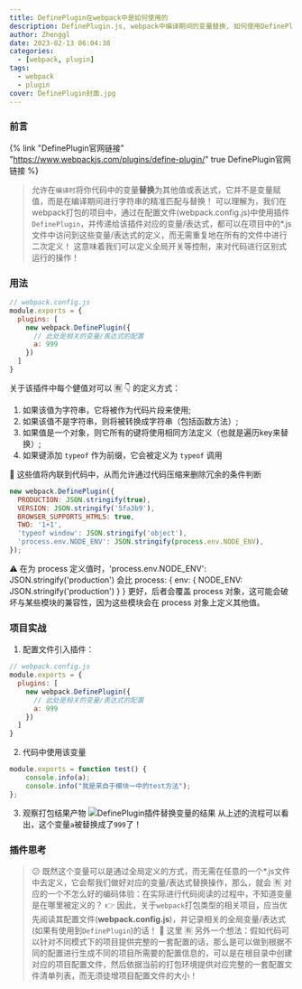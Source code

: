 ```yaml
---
title: DefinePlugin在webpack中是如何使用的
description: DefinePlugin.js, webpack中编译期间的变量替换, 如何使用DefinePlugin
author: Zhenggl
date: 2023-02-13 06:04:38
categories:
  - [webpack, plugin]
tags:
  - webpack
  - plugin
cover: DefinePlugin封面.jpg
---
```


### 前言
{% link "DefinePlugin官网链接" "https://www.webpackjs.com/plugins/define-plugin/" true DefinePlugin官网链接 %}
> 允许在`编译时`将你代码中的变量**替换**为其他值或表达式，它并不是变量赋值，而是在编译期间进行字符串的精准匹配与替换！
> 可以理解为，我们在webpack打包的项目中，通过在配置文件(webpack.config.js)中使用插件`DefinePlugin`，并传递给该插件对应的变量/表达式，都可以在项目中的*.js文件中访问到这些变量/表达式的定义，而无需重复地在所有的文件中进行二次定义！
> 这意味着我们可以定义全局开关等控制，来对代码进行区别式运行的操作！

### 用法
```javascript
// webpack.config.js
module.exports = {
  plugins: [
    new webpack.DefinePlugin({
      // 此处是相关的变量/表达式的配置
      a: 999
    })
  ]
}
```
关于该插件中每个健值对可以 :u6709: :point_down: 的定义方式：
1. 如果该值为字符串，它将被作为代码片段来使用;
2. 如果该值不是字符串，则将被转换成字符串（包括函数方法）;
3. 如果值是一个对象，则它所有的键将使用相同方法定义（也就是遍历key来替换）;
4. 如果键添加 `typeof` 作为前缀，它会被定义为 `typeof` 调用

:stars: 这些值将内联到代码中，从而允许通过代码压缩来删除冗余的条件判断
```javascript
new webpack.DefinePlugin({
  PRODUCTION: JSON.stringify(true),
  VERSION: JSON.stringify('5fa3b9'),
  BROWSER_SUPPORTS_HTML5: true,
  TWO: '1+1',
  'typeof window': JSON.stringify('object'),
  'process.env.NODE_ENV': JSON.stringify(process.env.NODE_ENV),
});
```

:warning: 在为 process 定义值时，'process.env.NODE_ENV': JSON.stringify('production') 会比 process: { env: { NODE_ENV: JSON.stringify('production') } } 更好，后者会覆盖 process 对象，这可能会破坏与某些模块的兼容性，因为这些模块会在 process 对象上定义其他值。

### 项目实战
1. 配置文件引入插件：
```javascript
// webpack.config.js
module.exports = {
  plugins: [
    new webpack.DefinePlugin({
      // 此处是相关的变量/表达式的配置
      a: 999
    })
  ]
}
```
2. 代码中使用该变量
```javascript
module.exports = function test() {
	console.info(a);
	console.info("我是来自于模块一中的test方法");
};
```
3. 观察打包结果产物
  ![DefinePlugin插件替换变量的结果](DefinePlugin插件替换变量的结果.png)
  从上述的流程可以看出，这个变量`a`被替换成了`999`了！


### 插件思考
> :confused: 既然这个变量可以是通过全局定义的方式，而无需在任意的一个*.js文件中去定义，它会帮我们做好对应的变量/表达式替换操作，那么，就会 :u6709: 对应的一个不怎么好的编码体验：在实际进行代码阅读的过程中，不知道变量是在哪里被定义的？ :point_right: 因此，关于`webpack`打包类型的相关项目，应当优先阅读其配置文件(**webpack.config.js**)，并记录相关的全局变量/表达式(如果有使用到`DefinePlugin`)的话！
> :stars: 这里 :u6709: 另外一个想法：假如代码可以针对不同模式下的项目提供完整的一套配置的话，那么是可以做到根据不同的配置进行生成不同的项目所需要的配置信息的，可以是在根目录中创建对应的项目配置文件，然后依据当前的打包环境提供对应完整的一套配置文件清单列表，而无须徒增项目配置文件的大小！
